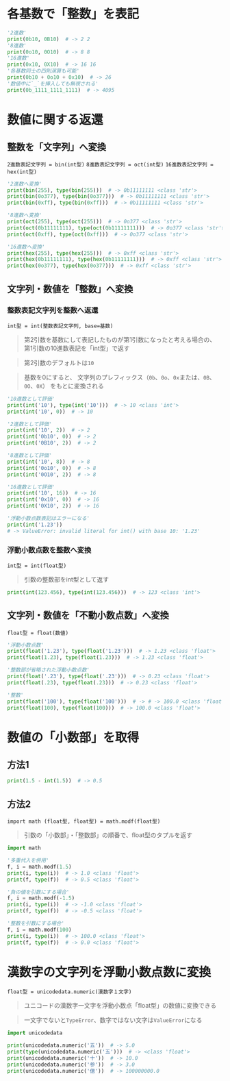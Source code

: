 # 各基数で「整数」を表記

```python
'2進数'
print(0b10, 0B10)  # -> 2 2
'8進数'
print(0o10, 0O10)  # -> 8 8
'16進数'
print(0x10, 0X10)  # -> 16 16
'各基数同士の四則演算も可能'
print(0b10 + 0o10 + 0x10)  # -> 26
'数値中に`_`を挿入しても無視される'
print(0b_1111_1111_1111)  # -> 4095
```

# 数値に関する返還

## 整数を「文字列」へ変換

`2進数表記文字列 = bin(int型)`
`8進数表記文字列 = oct(int型)`
`16進数表記文字列 = hex(int型)`

```python
'2進数へ変換'
print(bin(255), type(bin(255)))  # -> 0b11111111 <class 'str'>
print(bin(0o377), type(bin(0o377)))  # -> 0b11111111 <class 'str'>
print(bin(0xff), type(bin(0xff)))  # -> 0b11111111 <class 'str'>

'8進数へ変換'
print(oct(255), type(oct(255)))  # -> 0o377 <class 'str'>
print(oct(0b11111111), type(oct(0b11111111)))  # -> 0o377 <class 'str'>
print(oct(0xff), type(oct(0xff)))  # -> 0o377 <class 'str'>

'16進数へ変換'
print(hex(255), type(hex(255)))  # -> 0xff <class 'str'>
print(hex(0b11111111), type(hex(0b11111111)))  # -> 0xff <class 'str'>
print(hex(0o377), type(hex(0o377)))  # -> 0xff <class 'str'>
```

## 文字列・数値を「整数」へ変換

### 整数表記文字列を整数へ返還

`int型 = int(整数表記文字列, base=基数)`

> 第2引数を基数にして表記したものが第1引数になったと考える場合の、
  第1引数の10進数表記を「int型」で返す

> 第2引数のデフォルトは`10`

> 基数を0にすると、
  文字列のプレフィックス（`0b`、`0o`、`0x`または、`0B`、`0O`、`0X`）
  をもとに変換される

```python
'10進数として評価'
print(int('10'), type(int('10')))  # -> 10 <class 'int'>
print(int('10', 0))  # -> 10

'2進数として評価'
print(int('10', 2))  # -> 2
print(int('0b10', 0))  # -> 2
print(int('0B10', 2))  # -> 2

'8進数として評価'
print(int('10', 8))  # -> 8
print(int('0o10', 0))  # -> 8
print(int('0O10', 2))  # -> 8

'16進数として評価'
print(int('10', 16))  # -> 16
print(int('0x10', 0))  # -> 16
print(int('0X10', 2))  # -> 16

'浮動小数点数表記はエラーになる'
print(int('1.23'))
# -> ValueError: invalid literal for int() with base 10: '1.23'
```

### 浮動小数点数を整数へ変換

`int型 = int(float型)`
> 引数の整数部をint型として返す

```python
print(int(123.456), type(int(123.456)))  # -> 123 <class 'int'>
```

## 文字列・数値を「不動小数点数」へ変換

`float型 = float(数値)`

```python
'浮動小数点数'
print(float('1.23'), type(float('1.23')))  # -> 1.23 <class 'float'>
print(float(1.23), type(float(1.23)))  # -> 1.23 <class 'float'>

'整数部が省略された浮動小数点数'
print(float('.23'), type(float('.23')))  # -> 0.23 <class 'float'>
print(float(.23), type(float(.23)))  # -> 0.23 <class 'float'>

'整数'
print(float('100'), type(float('100')))  # -> # -> 100.0 <class 'float'>
print(float(100), type(float(100)))  # -> 100.0 <class 'float'>
```

# 数値の「小数部」を取得

## 方法1

```python
print(1.5 - int(1.5))  # -> 0.5
```

## 方法2

`import math
(float型, float型) = math.modf(float型)`

> 引数の「小数部」・「整数部」の順番で、float型のタプルを返す

```python
import math

'多重代入を併用'
f, i = math.modf(1.5)
print(i, type(i))  # -> 1.0 <class 'float'>
print(f, type(f))  # -> 0.5 <class 'float'>

'負の値を引数にする場合'
f, i = math.modf(-1.5)
print(i, type(i))  # -> -1.0 <class 'float'>
print(f, type(f))  # -> -0.5 <class 'float'>

'整数を引数にする場合'
f, i = math.modf(100)
print(i, type(i))  # -> 100.0 <class 'float'>
print(f, type(f))  # -> 0.0 <class 'float'>
```

# 漢数字の文字列を浮動小数点数に変換

`float型 = unicodedata.numeric(漢数字１文字)`

> ユニコードの漢数字一文字を浮動小数点「float型」の数値に変換できる

> 一文字でないと`TypeError`、数字ではない文字は`ValueError`になる

```python
import unicodedata

print(unicodedata.numeric('五'))  # -> 5.0
print(type(unicodedata.numeric('五')))  # -> <class 'float'>
print(unicodedata.numeric('十'))  # -> 10.0
print(unicodedata.numeric('参'))  # -> 3.0
print(unicodedata.numeric('億'))  # -> 100000000.0
```
